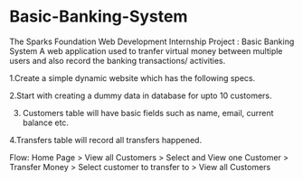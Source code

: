 # Basic-Banking-System
The Sparks Foundation Web Development Internship Project : Basic Banking System
A web application used to tranfer virtual money between multiple users and also record the banking transactions/ activities.

  1.Create a simple dynamic website which has the following specs.

  2.Start with creating a dummy data in database for upto 10 customers.
 
  3. Customers table will have basic fields such as name, email, current balance etc. 
 
  4.Transfers table will record all transfers happened.

 Flow: Home Page > View all Customers > Select and View one Customer > Transfer Money > Select customer to transfer to >
View all Customers
